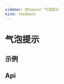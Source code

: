```yaml
---
sidebar: OPopover 气泡提示
kind: feedback
---
```


# 气泡提示

## 示例

<!-- @usage PopoverUsage -->
<!-- @case:a|k|e PopoverType -->

## Api

<!-- @api OPopover -->
